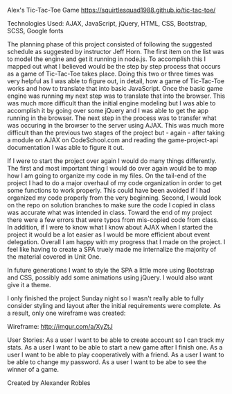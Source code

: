 Alex's Tic-Tac-Toe Game
https://squirtlesquad1988.github.io/tic-tac-toe/

Technologies Used:
AJAX, JavaScript, jQuery, HTML, CSS, Bootstrap, SCSS, Google fonts

The planning phase of this project consisted of following
the suggested schedule as suggested by instructor Jeff Horn. The first
item on the list was to model the engine and get it running in node.js. To
accomplish this I mapped out what I believed would be the step by step process
that occurs as a game of Tic-Tac-Toe takes place. Doing this two or three
times was very helpful as I was able to figure out, in detail, how a game
of Tic-Tac-Toe works and how to translate that into basic JavaScript.
Once the basic game engine was running my next step was to translate that into
the browser. This was much more difficult than the initial engine modeling
but I was able to accomplish it by going over some jQuery and I was able to get
the app running in the browser.
The next step in the process was to transfer what was occuring in the browser to
the server using AJAX. This was much more difficult than the previous two stages
of the project but - again - after taking a module on AJAX on CodeSchool.com and
reading the game-project-api documentation I was able to figure it out.

If I were to start the project over again I would do many things differently.
The first and most important thing I would do over again would be to map how I
am going to organize my code in my files. On the tail-end of the project I
had to do a major overhaul of my code organization in order to get some functions
to work properly. This could have been avoided if I had organized my code
properly from the very beginning. Second, I would look on the repo on solution
branches to make sure the code I copied in class was accurate what was intended
in class. Toward the end of my project there were a few errors that were typos
from mis-copied code from class. In addition, if I were to know what I know about AJAX when I
started the project it would be a lot easier as I would be more efficient
about event delegation. Overall I am happy with my progress that I made
on the project. I feel like having to create a SPA truely made me internalize the
majority of the material covered in Unit One.

In future generations I want to style the SPA a little more using Bootstrap and
CSS, possibly add some animations using jQuery. I would also want give it a theme.

I only finished the project Sunday night so I wasn't really able to fully
consider styling and layout after the initial requirements were complete. As a
result, only one wireframe was created:

Wireframe:
http://imgur.com/a/XyZtJ

User Stories:
As a user I want to be able to create account so I can track my stats.
As a user I want to be able to start a new game after I finish one.
As a user I want to be able to play cooperatively with a friend.
As a user I want to be able to change my password.
As a user I want to be abe to see the winner of a game.

Created by Alexander Robles
